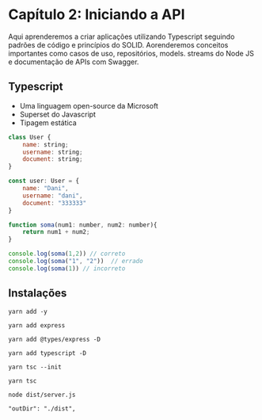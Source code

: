 # Capítulo 2:  Iniciando a API
Aqui aprenderemos a criar aplicações utilizando Typescript seguindo padrões de código e princípios do SOLID. Aorenderemos conceitos importantes como casos de uso, repositórios, models. streams do Node JS e documentação de APIs com Swagger.

## Typescript
- Uma linguagem open-source da Microsoft 
- Superset do Javascript
- Tipagem estática 
 
```js
class User { 
    name: string; 
    username: string; 
    document: string; 
}

const user: User = {
    name: "Dani",  
    username: "dani", 
    document: "333333"
}
```


```js
function soma(num1: number, num2: number){ 
    return num1 + num2;
}

console.log(soma(1,2)) // correto 
console.log(soma("1", "2"))  // errado 
console.log(soma(1)) // incorreto 
```

## Instalações
`yarn add -y`

`yarn add express`

`yarn add @types/express -D`

`yarn add typescript -D`

`yarn tsc --init`

`yarn tsc`

`node dist/server.js`

` "outDir": "./dist", `
